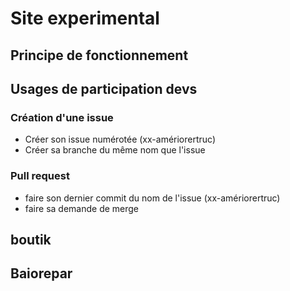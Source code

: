 # Site experimental

## Principe de fonctionnement

## Usages de participation devs

### Création d'une issue

  * Créer son issue numérotée (xx-amériorertruc)
  * Créer sa branche du même nom que l'issue

### Pull request 

  * faire son dernier commit du nom de l'issue (xx-amériorertruc)
  * faire sa demande de merge


## boutik 

## Baiorepar
